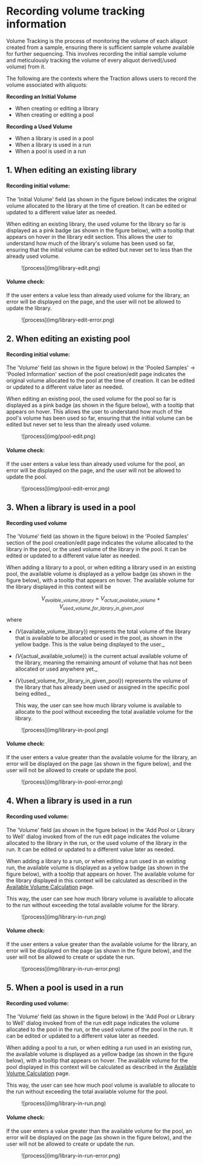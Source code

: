 # Recording volume tracking information

Volume Tracking is the process of monitoring the volume of each aliquot created from a sample, ensuring there is sufficient sample volume available for further sequencing. This involves recording the initial sample volume and meticulously tracking the volume of every aliquot derived(/used volume) from it.

The following are the contexts where the Traction allows users to record the volume associated with aliquots:

**Recording an Initial Volume**

- When creating or editing a library
- When creating or editing a pool

**Recording a Used Volume**

- When a library is used in a pool
- When a library is used in a run
- When a pool is used in a run

## 1. When editing an existing library

#### Recording initial volume:

The 'Initial Volume' field (as shown in the figure below) indicates the original volume allocated to the library at the time of creation. 
It can be edited or updated to a different value later as needed.

When editing an existing library, the used volume for the library so far is displayed as a pink badge (as shown in the figure below), with a tooltip that appears on hover in the library edit section. 
This allows the user to understand how much of the library's volume has been used so far, ensuring that the initial volume can be edited but never set to less than the already used volume.

<figure markdown="span">
  ![process](img/library-edit.png)
</figure>

#### Volume check:

If the user enters a value less than already used volume for the library, an error will be displayed on the page, and the user will not be allowed to update the library.

<figure markdown="span">
  ![process](img/library-edit-error.png)
</figure>

## 2. When editing an existing pool

#### Recording initial volume:

The 'Volume' field (as shown in the figure below) in the 'Pooled Samples' -> 'Pooled Information' section of the pool creation/edit page indicates the original volume allocated to the pool at the time of creation. 
It can be edited or updated to a different value later as needed.

When editing an existing pool, the used volume for the pool so far is displayed as a pink badge (as shown in the figure below), with a tooltip that appears on hover. 
This allows the user to understand how much of the pool's volume has been used so far, ensuring that the initial volume can be edited but never set to less than the already used volume.

<figure markdown="span">
  ![process](img/pool-edit.png)
</figure>

#### Volume check:

If the user enters a value less than already used volume for the pool, an error will be displayed on the page, and the user will not be allowed to update the pool.

<figure markdown="span">
  ![process](img/pool-edit-error.png)
</figure>

## 3. When a library is used in a pool

#### Recording used volume

The 'Volume' field (as shown in the figure below) in the 'Pooled Samples' section of the pool creation/edit page indicates the volume allocated to the library in the pool, or the used volume of the library in the pool. 
It can be edited or updated to a different value later as needed.

When adding a library to a pool, or when editing a library used in an existing pool, the available volume is displayed as a yellow badge (as shown in the figure below), with a tooltip that appears on hover.
The available volume for the library displayed in this context will be

$$
 V_{availble\_volume\_library} = V_{actual\_available\_volume} + V_{used\_volume\_for\_library\_in\_given\_pool}
$$

where

- _\(V_{available\_volume\_library}\) represents the total volume of the library that is available to be allocated or used in the pool, as shown in the yellow badge. This is the value being displayed to the user._
- _\(V_{actual\_available\_volume}\) is the current actual available volume of the library, meaning the remaining amount of volume that has not been allocated or used anywhere yet._
- _\(V_{used\_volume\_for\_library\_in\_given\_pool}\) represents the volume of the library that has already been used or assigned in the specific pool being edited._

  This way, the user can see how much library volume is available to allocate to the pool without exceeding the total available volume for the library.

<figure markdown="span">
  ![process](img/library-in-pool.png)
</figure>

#### Volume check:

If the user enters a value greater than the available volume for the library, an error will be displayed on the page (as shown in the figure below), and the user will not be allowed to create or update the pool.

<figure markdown="span">
  ![process](img/library-in-pool-error.png)
</figure>

## 4. When a library is used in a run

#### Recording used volume:

The 'Volume' field (as shown in the figure below) in the 'Add Pool or Library to Well' dialog invoked from of the run edit page indicates the volume allocated to the library in the run, or the used volume of the library in the run. 
It can be edited or updated to a different value later as needed.

When adding a library to a run, or when editing a run used in an existing run, the available volume is displayed as a yellow badge (as shown in the figure below), with a tooltip that appears on hover. 
The available volume for the library displayed in this context will be calculated as described in the [Available Volume Calculation](available_volume_calculation.md) page.

This way, the user can see how much library volume is available to allocate to the run without exceeding the total available volume for the library.

<figure markdown="span">
  ![process](img/library-in-run.png)
</figure>

#### Volume check:

If the user enters a value greater than the available volume for the library, an error will be displayed on the page (as shown in the figure below), and the user will not be allowed to create or update the run.

<figure markdown="span">
  ![process](img/library-in-run-error.png)
</figure>

## 5. When a pool is used in a run

#### Recording used volume:

The 'Volume' field (as shown in the figure below) in the 'Add Pool or Library to Well' dialog invoked from of the run edit page indicates the volume allocated to the pool in the run, or the used volume of the pool in the run. 
It can be edited or updated to a different value later as needed.

When adding a pool to a run, or when editing a run used in an existing run, the available volume is displayed as a yellow badge (as shown in the figure below), with a tooltip that appears on hover.
The available volume for the pool displayed in this context will be calculated as described in the [Available Volume Calculation](available_volume_calculation.md) page.

This way, the user can see how much pool volume is available to allocate to the run without exceeding the total available volume for the pool.

<figure markdown="span">
  ![process](img/library-in-run.png)
</figure>

#### Volume check:

If the user enters a value greater than the available volume for the pool, an error will be displayed on the page (as shown in the figure below), and the user will not be allowed to create or update the run.

<figure markdown="span">
  ![process](img/library-in-run-error.png)
</figure>

